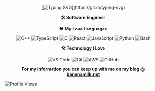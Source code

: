 <!-- ## Header Section -->
<div align="center">

[![Typing SVG](https://readme-typing-svg.demolab.com?font=Varsity&weight=600&pause=1000&color=F7CB4E&background=DA0000EE&center=true&vCenter=true&width=435&lines=luis+diaz;Welcome+to+my+profile!)](https://git.io/typing-svg)
</div>

<!-- ## Role Section -->
<p align="center">
  <b>🛠 Software Engineer</b>
</p>

<!-- ## Languages Section -->
<p align="center">
  <b>❤️ My Love Languages</b>
</p>

<p align="center">
  <!-- Add icons for the languages you use/love -->
  <img src="https://img.shields.io/badge/C++-00599C?style=for-the-badge&logo=c%2B%2B&logoColor=white" alt="C++">
  <img src="https://img.shields.io/badge/TypeScript-007ACC?style=for-the-badge&logo=typescript&logoColor=white" alt="TypeScript">
  <img src="https://img.shields.io/badge/C-00599C?style=for-the-badge&logo=c&logoColor=white" alt="C">
  <img src="https://img.shields.io/badge/React-61DAFB?style=for-the-badge&logo=react&logoColor=white" alt="React">
  <img src="https://img.shields.io/badge/JavaScript-F7DF1E?style=for-the-badge&logo=javascript&logoColor=white" alt="JavaScript">
  <img src="https://img.shields.io/badge/Python-3776AB?style=for-the-badge&logo=python&logoColor=white" alt="Python">
  <img src="https://img.shields.io/badge/Shell_Script-121011?style=for-the-badge&logo=gnu-bash&logoColor=white" alt="Bash">
</p>

<!-- ## Technologies Section -->
<p align="center">
  <b>🛠 Technology I Love</b>
</p>

<p align="center">
  <!-- Add icons for the technologies you love/use -->
  <img src="https://img.shields.io/badge/VS%20Code-007ACC?style=for-the-badge&logo=visual-studio-code&logoColor=white" alt="VS Code">
  <img src="https://img.shields.io/badge/Git-F05032?style=for-the-badge&logo=git&logoColor=white" alt="Git">
  <img src="https://img.shields.io/badge/AWS-232F3E?style=for-the-badge&logo=amazon-aws&logoColor=white" alt="AWS">
  <img src="https://img.shields.io/badge/GitHub-181717?style=for-the-badge&logo=github&logoColor=white" alt="GitHub">
</p>

<p align="center">
  <b> For my information you can keep up with me on my blog @ 
    <a href="https://octobr26.github.io/"> bananamilk.net </a>
  </b>
</p>

![Profile Views](https://komarev.com/ghpvc/?username=Octobr26&color=009999&style=for-the-badge)

<!--
**Octobr26/Octobr26** is a ✨ _special_ ✨ repository because its `README.md` (this file) appears on your GitHub profile.

Here are some ideas to get you started:

- 🔭 I’m currently working on ...
- 🌱 I’m currently learning ...
- 👯 I’m looking to collaborate on ...
- 🤔 I’m looking for help with ...
- 💬 Ask me about ...
- 📫 How to reach me: ...
- 😄 Pronouns: ...
- ⚡ Fun fact: ...
-->
